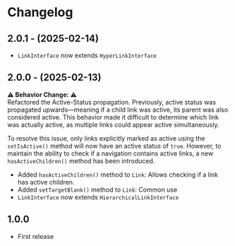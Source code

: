 # Changelog

## 2.0.1 - (2025-02-14)

- `LinkInterface` now extends `HyperLinkInterface`

## 2.0.0 - (2025-02-13)

**⚠ Behavior Change: ⚠**  
Refactored the Active-Status propagation. Previously, active status was propagated upwards—meaning if a child link was
active, its parent was also considered active. This behavior made it difficult to determine which link was actually
active, as multiple links could appear active simultaneously.

To resolve this issue, only links explicitly marked as active using the `setIsActive()` method will now have an active
status of `true`. However, to maintain the ability to check if a navigation contains active links, a new
`hasActiveChildren()` method has been introduced.

- Added `hasActiveChildren()` method to `Link`: Allows checking if a link has active children.
- Added `setTargetBlank()` method to `Link`: Common use
- `LinkInterface` now extends `HierarchicalLinkInterface`

## 1.0.0

- First release